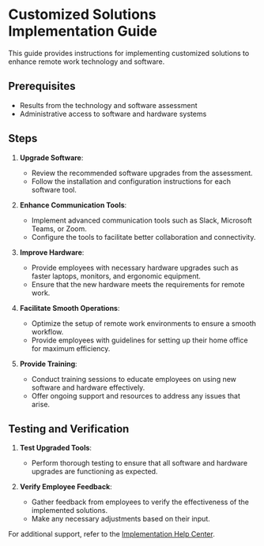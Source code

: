 # Customized Solutions Implementation Guide

This guide provides instructions for implementing customized solutions to enhance remote work technology and software.

## Prerequisites

- Results from the technology and software assessment
- Administrative access to software and hardware systems

## Steps

1. **Upgrade Software**:
    - Review the recommended software upgrades from the assessment.
    - Follow the installation and configuration instructions for each software tool.

2. **Enhance Communication Tools**:
    - Implement advanced communication tools such as Slack, Microsoft Teams, or Zoom.
    - Configure the tools to facilitate better collaboration and connectivity.

3. **Improve Hardware**:
    - Provide employees with necessary hardware upgrades such as faster laptops, monitors, and ergonomic equipment.
    - Ensure that the new hardware meets the requirements for remote work.

4. **Facilitate Smooth Operations**:
    - Optimize the setup of remote work environments to ensure a smooth workflow.
    - Provide employees with guidelines for setting up their home office for maximum efficiency.

5. **Provide Training**:
    - Conduct training sessions to educate employees on using new software and hardware effectively.
    - Offer ongoing support and resources to address any issues that arise.

## Testing and Verification

1. **Test Upgraded Tools**:
    - Perform thorough testing to ensure that all software and hardware upgrades are functioning as expected.

2. **Verify Employee Feedback**:
    - Gather feedback from employees to verify the effectiveness of the implemented solutions.
    - Make any necessary adjustments based on their input.

For additional support, refer to the [Implementation Help Center](https://help.example.com).
